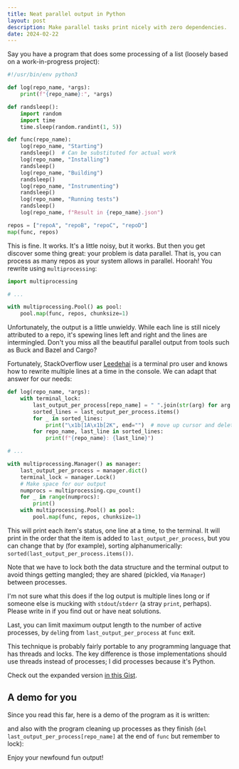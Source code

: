 ```yaml
---
title: Neat parallel output in Python
layout: post
description: Make parallel tasks print nicely with zero dependencies.
date: 2024-02-22
---
```


Say you have a program that does some processing of a list (loosely based on a
work-in-progress project):

```python
#!/usr/bin/env python3

def log(repo_name, *args):
    print(f"{repo_name}:", *args)

def randsleep():
    import random
    import time
    time.sleep(random.randint(1, 5))

def func(repo_name):
    log(repo_name, "Starting")
    randsleep()  # Can be substituted for actual work
    log(repo_name, "Installing")
    randsleep()
    log(repo_name, "Building")
    randsleep()
    log(repo_name, "Instrumenting")
    randsleep()
    log(repo_name, "Running tests")
    randsleep()
    log(repo_name, f"Result in {repo_name}.json")

repos = ["repoA", "repoB", "repoC", "repoD"]
map(func, repos)
```

This is fine. It works. It's a little noisy, but it works. But then you get
discover some thing great: your problem is data parallel. That is, you can
process as many repos as your system allows in parallel. Hoorah! You rewrite
using `multiprocessing`:

```python
import multiprocessing

# ...

with multiprocessing.Pool() as pool:
    pool.map(func, repos, chunksize=1)
```

Unfortunately, the output is a little unwieldy. While each line is still nicely
attributed to a repo, it's spewing lines left and right and the lines are
intermingled. Don't you miss all the beautiful parallel output from tools such
as Buck and Bazel and Cargo?

Fortunately, StackOverflow user [Leedehai][Leedehai] is a terminal pro user and
knows how to rewrite multiple lines at a time in the console. We can adapt that
answer for our needs:

[Leedehai]: https://stackoverflow.com/questions/6840420/rewrite-multiple-lines-in-the-console/59147732#59147732

```python
def log(repo_name, *args):
    with terminal_lock:
        last_output_per_process[repo_name] = " ".join(str(arg) for arg in args)
        sorted_lines = last_output_per_process.items()
        for _ in sorted_lines:
            print("\x1b[1A\x1b[2K", end="")  # move up cursor and delete whole line
        for repo_name, last_line in sorted_lines:
            print(f"{repo_name}: {last_line}")

# ...

with multiprocessing.Manager() as manager:
    last_output_per_process = manager.dict()
    terminal_lock = manager.Lock()
    # Make space for our output
    numprocs = multiprocessing.cpu_count()
    for _ in range(numprocs):
        print()
    with multiprocessing.Pool() as pool:
        pool.map(func, repos, chunksize=1)
```

This will print each item's status, one line at a time, to the terminal. It
will print in the order that the item is added to `last_output_per_process`,
but you can change that by (for example), sorting alphanumerically:
`sorted(last_output_per_process.items())`.

Note that we have to lock both the data structure and the terminal output to
avoid things getting mangled; they are shared (pickled, via `Manager`) between
processes.

I'm not sure what this does if the log output is multiple lines long or if
someone else is mucking with `stdout`/`stderr` (a stray `print`, perhaps).
Please write in if you find out or have neat solutions.

Last, you can limit maximum output length to the number of active processes, by
`del`ing from `last_output_per_process` at `func` exit.

This technique is probably fairly portable to any programming language that has
threads and locks. The key difference is those implementations should use
threads instead of processes; I did processes because it's Python.

Check out the expanded version [in this
Gist](https://gist.github.com/tekknolagi/4bee494a6e4483e4d849559ba53d067b).

## A demo for you

Since you read this far, here is a demo of the program as it is written:

<script async id="asciicast-Xgwj7Jpk3nWUM596jjH2jWay5" src="https://asciinema.org/a/Xgwj7Jpk3nWUM596jjH2jWay5.js"></script>

and also with the program cleaning up processes as they finish (`del
last_output_per_process[repo_name]` at the end of `func` but remember to lock):

<script async id="asciicast-ipLlGw70veSS7UARJUdyYs4pG" src="https://asciinema.org/a/ipLlGw70veSS7UARJUdyYs4pG.js"></script>

Enjoy your newfound fun output!
